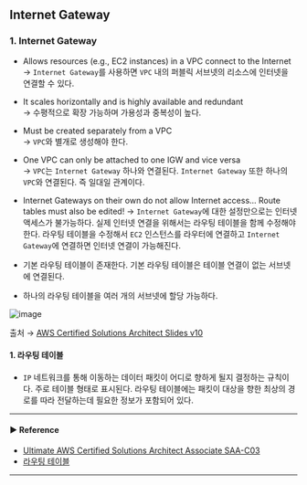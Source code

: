 ## Internet Gateway
### 1. Internet Gateway
- Allows resources (e.g., EC2 instances) in a VPC connect to the Internet  
→ `Internet Gateway`를 사용하면 `VPC` 내의 퍼블릭 서브넷의 리소스에 인터넷을 연결할 수 있다.

- It scales horizontally and is highly available and redundant  
→ 수평적으로 확장 가능하며 가용성과 중복성이 높다.

- Must be created separately from a VPC  
→ `VPC`와 별개로 생성해야 한다.

- One VPC can only be attached to one IGW and vice versa  
→ `VPC`는 `Internet Gateway` 하나와 연결된다. `Internet Gateway` 또한 하나의 `VPC`와 연결된다. 즉 일대일 관계이다.

- Internet Gateways on their own do not allow Internet access… Route tables must also be edited!
→ `Internet Gateway`에 대한 설정만으로는 인터넷 액세스가 불가능하다. 실제 인터넷 연결을 위해서는 라우팅 테이블을 함께 수정해야 한다. 라우팅 테이블을 수정해서 `EC2` 인스턴스를 라우터에 연결하고 `Internet Gateway`에 연결하면 인터넷 연결이 가능해진다.

- 기본 라우팅 테이블이 존재한다. 기본 라우팅 테이블은 테이블 연결이 없는 서브넷에 연결된다.

- 하나의 라우팅 테이블을 여러 개의 서브넷에 할당 가능하다.

![image](https://github.com/sanguk2794/AWS/assets/97398071/f9012137-4b99-47a5-8ccc-12d189ee40bd)

출처 → [AWS Certified Solutions Architect Slides v10](https://courses.datacumulus.com/downloads/certified-solutions-architect-pn9/)

#### 1. 라우팅 테이블
- `IP` 네트워크를 통해 이동하는 데이터 패킷이 어디로 향하게 될지 결정하는 규칙이다. 주로 테이블 형태로 표시된다. 라우팅 테이블에는 패킷이 대상을 향한 최상의 경로를 따라 전달하는데 필요한 정보가 포함되어 있다.

---
#### ▶ Reference
- [Ultimate AWS Certified Solutions Architect Associate SAA-C03](https://www.udemy.com/course/aws-certified-solutions-architect-associate-saa-c03/)
- [라우팅 테이블](https://ko.wikipedia.org/wiki/%EB%9D%BC%EC%9A%B0%ED%8C%85_%ED%85%8C%EC%9D%B4%EB%B8%94)
---